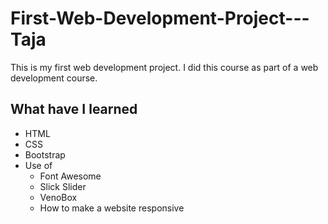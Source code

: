 # First-Web-Development-Project---Taja
This is my first web development project. I did this course as part of a web development course.

## What have I learned
* HTML
* CSS
* Bootstrap
* Use of
  * Font Awesome
  * Slick Slider
  * VenoBox
  * How to make a website responsive
  
